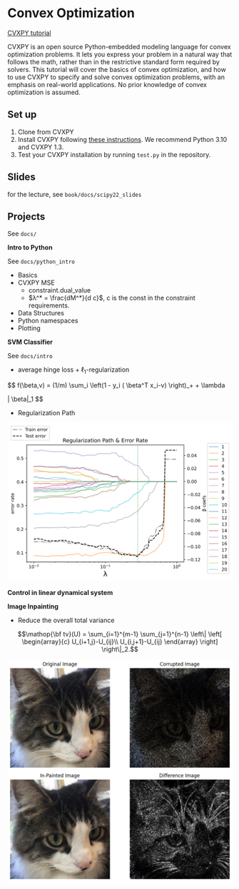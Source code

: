 # Convex Optimization

[CVXPY tutorial](https://cvxgrp.org/cvx_short_course)

CVXPY is an open source Python-embedded modeling language for convex
optimization problems. It lets you express your problem in a natural way that
follows the math, rather than in the restrictive standard form required by
solvers. This tutorial will cover the basics of convex optimization, and how to
use CVXPY to specify and solve convex optimization problems, with an emphasis on real-world applications. No prior knowledge of convex optimization is assumed.

## Set up

1. Clone from CVXPY
2. Install CVXPY following [these instructions](https://www.cvxpy.org/install/index.html).
   We recommend Python 3.10 and CVXPY 1.3.
3. Test your CVXPY installation by running ``test.py`` in the repository.

## Slides

for the lecture, see ``book/docs/scipy22_slides``

## Projects

See ``docs/``

**Intro to Python**

See ``docs/python_intro``

- Basics
- CVXPY MSE
  - constraint.dual_value
  - $λ^* = \frac{dM^*}{d c}$, c is the const in the constraint requirements.
- Data Structures
- Python namespaces
- Plotting

**SVM Classifier**

See ``docs/intro``

- average hinge loss + $\ell_1$-regularization

$$
f(\beta,v) = (1/m) \sum_i \left(1 - y_i ( \beta^T x_i-v) \right)_+ + \lambda

\| \beta\|_1
$$

- Regularization Path

![reg_path](./book/docs/intro/svm_reg.svg)

**Control in linear dynamical system**


**Image Inpainting**

- Reduce the overall total variance 

$$\mathop{\bf tv}(U) =
\sum_{i=1}^{m-1} \sum_{j=1}^{n-1}
\left\| \left[ \begin{array}{c}
 U_{i+1,j}-U_{ij}\\ U_{i,j+1}-U_{ij} \end{array} \right] \right\|_2.$$

![inpainting](./book/docs/intro/inpainting.png)
